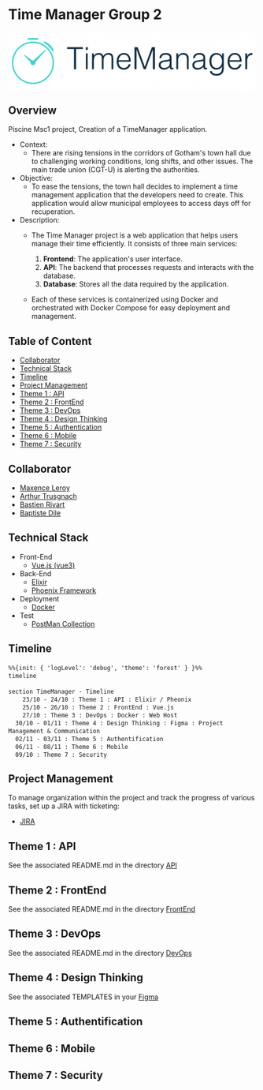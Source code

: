 # Time Manager Group 2

<div style="display: flex; justify-content: center;">
  <img src="./frontend/src/assets/Logo.png" alt="Time Manager">
</div>

## Overview

Piscine Msc1 project, Creation of a TimeManager application.

- Context: 
    - There are rising tensions in the corridors of Gotham's town hall due to challenging working conditions, long shifts, and other issues. The main trade union (CGT-U) is alerting the authorities.
- Objective: 
    - To ease the tensions, the town hall decides to implement a time management application that the developers need to create. This application would allow municipal employees to access days off for recuperation.
- Description:
    - The Time Manager project is a web application that helps users manage their time efficiently. It consists of three main services:
        1. **Frontend**: The application's user interface.
        2. **API**: The backend that processes requests and interacts with the database.
        3. **Database**: Stores all the data required by the application.

    - Each of these services is containerized using Docker and orchestrated with Docker Compose for easy deployment and management.

## Table of Content

 - [Collaborator](#collaborator)
 - [Technical Stack](#technical-stack)
 - [Timeline](#timeline)
 - [Project Management](#project-management)
 - [Theme 1 : API](#theme-1--api)
 - [Theme 2 : FrontEnd](#theme-2--frontend)
 - [Theme 3 : DevOps](#theme-3--devops)
 - [Theme 4 : Design Thinking](#theme-4--design-thinking)
 - [Theme 5 : Authentication](#theme-5--authentification)
 - [Theme 6 : Mobile](#theme-6--mobile)
 - [Theme 7 : Security](#theme-7--security)

## Collaborator

- [Maxence Leroy](https://www.linkedin.com/in/maxence-leroy-474489250/)
- [Arthur Trusgnach](https://www.linkedin.com/in/t-arthur/)
- [Bastien Rivart](https://www.linkedin.com/in/bastien-rivart-495675220/)
- [Baptiste Dile](https://www.linkedin.com/in/baptiste-dil%C3%A9-812b501a7/)

## Technical Stack
- Front-End
  - [Vue.js (vue3)](https://github.com/vuejs)
- Back-End
  - [Elixir](https://github.com/elixir-lang/elixir)
  - [Phoenix Framework](https://github.com/phoenixframework/phoenix)
- Deployment
  - [Docker](https://github.com/docker)
- Test
  - [PostMan Collection](./Time%20Manager.postman_collection.json)

## Timeline

```mermaid
%%{init: { 'logLevel': 'debug', 'theme': 'forest' } }%%
timeline

section TimeManager - Timeline
	23/10 - 24/10 : Theme 1 : API : Elixir / Pheonix
	25/10 - 26/10 : Theme 2 : FrontEnd : Vue.js
	27/10 : Theme 3 : DevOps : Docker : Web Host
  30/10 - 01/11 : Theme 4 : Design Thinking : Figma : Project Management & Communication
  02/11 - 03/11 : Theme 5 : Authentification
  06/11 - 08/11 : Theme 6 : Mobile
  09/10 : Theme 7 : Security
```

## Project Management

To manage organization within the project and track the progress of various tasks, set up a JIRA with ticketing:
- [JIRA](https://timemanagement2.atlassian.net/jira/software/projects/KAN/boards/1)

## Theme 1 : API

See the associated README.md in the directory [API](./api/README.md)

## Theme 2 : FrontEnd

See the associated README.md in the directory [FrontEnd](./frontend/README.md)

## Theme 3 : DevOps

See the associated README.md in the directory [DevOps](./devops/README.md)

## Theme 4 : Design Thinking

See the associated TEMPLATES in your [Figma](https://www.figma.com/file/kXZAlkdy6b2cAzDDwli4hN/Untitled?type=design&node-id=0%3A1&mode=design&t=ZRs1vxDSDq6oaxcz-1)

## Theme 5 : Authentification

## Theme 6 : Mobile

## Theme 7 : Security